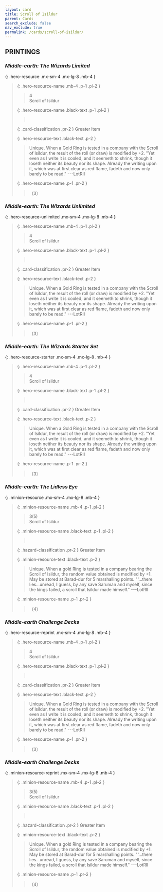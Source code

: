 ```yaml
---
layout: card
title: Scroll of Isildur
parent: Cards
search_exclude: false
nav_exclude: true
permalink: /cards/scroll-of-isildur/
---
```


## PRINTINGS


### _Middle-earth: The Wizards Limited_

{: .hero-resource .mx-sm-4 .mx-lg-8 .mb-4 }
> {: .hero-resource-name .mb-4 .p-1 .pl-2 }
> > <div class="card-mp">4</div>
> > <div class="card-name">Scroll of Isildur</div>
>
> {: .hero-resource-name .black-text .p-1 .pl-2 }
> > &nbsp;
>
> {: .card-classification .pr-2 }
> Greater Item
>
> {: .hero-resource-text .black-text .p-2 }
> > Unique. When a Gold Ring is tested in a company with the Scroll of Isildur, the result of the roll (or draw) is modified by +2.  "Yet even as I write it is cooled, and it seemeth to shrink, though it loseth neither its beauty nor its shape. Already the writing upon it, which was at first clear as red flame, fadeth and now only barely to be read." ---LotRII  
> 
> {: .hero-resource-name .p-1 .pr-2 }
> > <div class="card-shield"></div>
> > <div class="card-corruption">〔3〕</div>

### _Middle-earth: The Wizards Unlimited_

{: .hero-resource-unlimited .mx-sm-4 .mx-lg-8 .mb-4 }
> {: .hero-resource-name .mb-4 .p-1 .pl-2 }
> > <div class="card-mp">4</div>
> > <div class="card-name">Scroll of Isildur</div>
>
> {: .hero-resource-name .black-text .p-1 .pl-2 }
> > &nbsp;
>
> {: .card-classification .pr-2 }
> Greater Item
>
> {: .hero-resource-text .black-text .p-2 }
> > Unique. When a Gold Ring is tested in a company with the Scroll of Isildur, the result of the roll (or draw) is modified by +2.  "Yet even as I write it is cooled, and it seemeth to shrink, though it loseth neither its beauty nor its shape. Already the writing upon it, which was at first clear as red flame, fadeth and now only barely to be read." ---LotRII  
> 
> {: .hero-resource-name .p-1 .pr-2 }
> > <div class="card-shield"></div>
> > <div class="card-corruption">〔3〕</div>

### _Middle-earth: The Wizards Starter Set_

{: .hero-resource-starter .mx-sm-4 .mx-lg-8 .mb-4 }
> {: .hero-resource-name .mb-4 .p-1 .pl-2 }
> > <div class="card-mp">4</div>
> > <div class="card-name">Scroll of Isildur</div>
>
> {: .hero-resource-name .black-text .p-1 .pl-2 }
> > &nbsp;
>
> {: .card-classification .pr-2 }
> Greater Item
>
> {: .hero-resource-text .black-text .p-2 }
> > Unique. When a Gold Ring is tested in a company with the Scroll of Isildur, the result of the roll (or draw) is modified by +2.  "Yet even as I write it is cooled, and it seemeth to shrink, though it loseth neither its beauty nor its shape. Already the writing upon it, which was at first clear as red flame, fadeth and now only barely to be read." ---LotRII  
> 
> {: .hero-resource-name .p-1 .pr-2 }
> > <div class="card-shield"></div>
> > <div class="card-corruption">〔3〕</div>

### _Middle-earth: The Lidless Eye_

{: .minion-resource .mx-sm-4 .mx-lg-8 .mb-4 }
> {: .minion-resource-name .mb-4 .p-1 .pl-2 }
> > <div class="hazard-mp">3(5)</div>
> > <div class="card-name">Scroll of Isildur</div>
>
> {: .minion-resource-name .black-text .p-1 .pl-2 }
> > &nbsp;
>
> {: .hazard-classification .pr-2 }
> Greater Item
>
> {: .minion-resource-text .black-text .p-2 }
> > Unique. When a gold Ring is tested in a company bearing the Scroll of Isildur, the random value obtained is modified by +1. May be stored at Barad-dur for 5 marshalling points.   "'...there lies...unread, I guess, by any save Saruman and myself, since the kings failed, a scroll that Isildur made himself." ---LotRII 
> 
> {: .minion-resource-name .p-1 .pr-2 }
> > <div class="card-shield"></div>
> > <div class="card-corruption-white">〔4〕</div>

### _Middle-earth Challenge Decks_

{: .hero-resource-reprint .mx-sm-4 .mx-lg-8 .mb-4 }
> {: .hero-resource-name .mb-4 .p-1 .pl-2 }
> > <div class="card-mp">4</div>
> > <div class="card-name">Scroll of Isildur</div>
>
> {: .hero-resource-name .black-text .p-1 .pl-2 }
> > &nbsp;
>
> {: .card-classification .pr-2 }
> Greater Item
>
> {: .hero-resource-text .black-text .p-2 }
> > Unique. When a Gold Ring is tested in a company with the Scroll of Isildur, the result of the roll (or draw) is modified by +2.  "Yet even as I write it is cooled, and it seemeth to shrink, though it loseth neither its beauty nor its shape. Already the writing upon it, which was at first clear as red flame, fadeth and now only barely to be read." ---LotRII  
> 
> {: .hero-resource-name .p-1 .pr-2 }
> > <div class="card-shield"></div>
> > <div class="card-corruption">〔3〕</div>

### _Middle-earth Challenge Decks_

{: .minion-resource-reprint .mx-sm-4 .mx-lg-8 .mb-4 }
> {: .minion-resource-name .mb-4 .p-1 .pl-2 }
> > <div class="hazard-mp">3(5)</div>
> > <div class="card-name">Scroll of Isildur</div>
>
> {: .minion-resource-name .black-text .p-1 .pl-2 }
> > &nbsp;
>
> {: .hazard-classification .pr-2 }
> Greater Item
>
> {: .minion-resource-text .black-text .p-2 }
> > Unique. When a gold Ring is tested in a company bearing the Scroll of Isildur, the random value obtained is modified by +1. May be stored at Barad-dur for 5 marshalling points.   "'...there lies...unread, I guess, by any save Saruman and myself, since the kings failed, a scroll that Isildur made himself." ---LotRII 
> 
> {: .minion-resource-name .p-1 .pr-2 }
> > <div class="card-shield"></div>
> > <div class="card-corruption-white">〔4〕</div>
